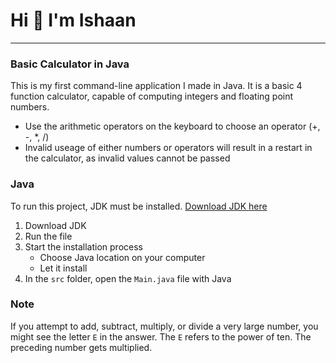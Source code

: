 # Hi 👋 I'm Ishaan
***
### Basic Calculator in Java
This is my first command-line application I made in Java. It is a basic 4 function calculator, capable of computing integers and floating point numbers.

+ Use the arithmetic operators on the keyboard to choose an operator (+, -, *, /)
+ Invalid useage of either numbers or operators will result in a restart in the calculator, as invalid values cannot be passed

### Java
To run this project, JDK must be installed. [Download JDK here](https://www.oracle.com/java/technologies/downloads/)

1. Download JDK
2. Run the file
3. Start the installation process
   - Choose Java location on your computer
   - Let it install
4. In the `src` folder, open the `Main.java` file with Java

### Note
If you attempt to add, subtract, multiply, or divide a very large number, you might see the letter `E` in the answer. The `E` refers to the power of ten. The preceding number gets multiplied. 
